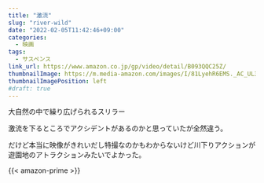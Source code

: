 ```yaml
---
title: "激流"
slug: "river-wild"
date: "2022-02-05T11:42:46+09:00"
categories:
  - 映画
tags:
  - サスペンス
link_url: https://www.amazon.co.jp/gp/video/detail/B093QQC25Z/
thumbnailImage: https://m.media-amazon.com/images/I/81LyehR6EMS._AC_UL320_.jpg
thumbnailImagePosition: left
#draft: true
---
```

大自然の中で繰り広げられるスリラー
<!--more-->
激流を下るところでアクシデントがあるのかと思っていたが全然違う。

だけど本当に映像がきれいだし特撮なのかもわからないけど川下りアクションが遊園地のアトラクションみたいでよかった。

{{< amazon-prime >}}
